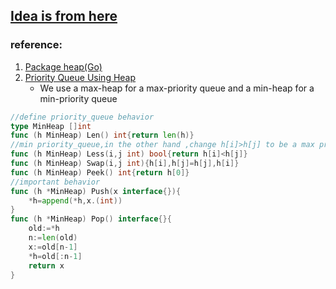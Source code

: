 ## [Idea is from here](https://leetcode.com/problems/furthest-building-you-can-reach/discuss/918515/JavaC%2B%2BPython-Priority-Queue)

### reference:
  1. [Package heap(Go)](https://golang.org/pkg/container/heap/)
  2. [Priority Queue Using Heap](https://www.codesdope.com/blog/article/priority-queue-using-heap/#:~:text=Thus%2C%20a%20max%2Dpriority%20queue,with%20the%20smallest%20key%20first.&text=Heaps%20are%20great%20for%20implementing,and%20a%20min%2Dheap%20respectively.)
      * We use a max-heap for a max-priority queue and a min-heap for a min-priority queue

```go
//define priority_queue behavior
type MinHeap []int
func (h MinHeap) Len() int{return len(h)}
//min priority_queue,in the other hand ,change h[i]>h[j] to be a max priority_queue
func (h MinHeap) Less(i,j int) bool{return h[i]<h[j]}
func (h MinHeap) Swap(i,j int){h[i],h[j]=h[j],h[i]}
func (h MinHeap) Peek() int{return h[0]}
//important behavior
func (h *MinHeap) Push(x interface{}){
    *h=append(*h,x.(int))
}
func (h *MinHeap) Pop() interface{}{
    old:=*h
    n:=len(old)
    x:=old[n-1]
    *h=old[:n-1]
    return x
}
```
